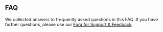 FAQ
---

We collected answers to frequently asked questions in this FAQ. If you have further questions, please use our [Fora for Support & Feedback](https://mediasuite.clariah.nl/documentation/forum).
